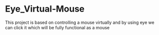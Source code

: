 # Eye_Virtual-Mouse
This project is based on controlling a mouse virtually and by using eye we can click it which will be fully functional as a mouse
